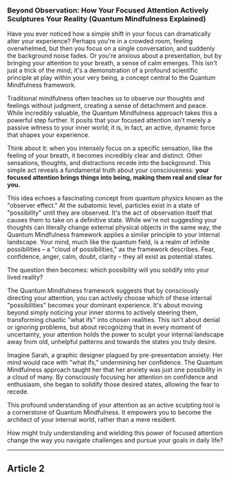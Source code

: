 ###  Beyond Observation: How Your Focused Attention Actively Sculptures Your Reality (Quantum Mindfulness Explained)
Have you ever noticed how a simple shift in your focus can dramatically alter your experience? Perhaps you're in a crowded room, feeling overwhelmed, but then you focus on a single conversation, and suddenly the background noise fades. Or you're anxious about a presentation, but by bringing your attention to your breath, a sense of calm emerges. This isn't just a trick of the mind; it's a demonstration of a profound scientific principle at play within your very being, a concept central to the Quantum Mindfulness framework.

Traditional mindfulness often teaches us to observe our thoughts and feelings without judgment, creating a sense of detachment and peace. While incredibly valuable, the Quantum Mindfulness approach takes this a powerful step further. It posits that your focused attention isn't merely a passive witness to your inner world; it is, in fact, an active, dynamic force that shapes your experience.

Think about it: when you intensely focus on a specific sensation, like the feeling of your breath, it becomes incredibly clear and distinct. Other sensations, thoughts, and distractions recede into the background. This simple act reveals a fundamental truth about your consciousness: **your focused attention brings things into being, making them real and clear for you.**

This idea echoes a fascinating concept from quantum physics known as the "observer effect." At the subatomic level, particles exist in a state of "possibility" until they are observed. It's the act of observation itself that causes them to take on a definitive state. While we're not suggesting your thoughts can literally change external physical objects in the same way, the Quantum Mindfulness framework applies a similar principle to your internal landscape. Your mind, much like the quantum field, is a realm of infinite possibilities – a "cloud of possibilities," as the framework describes. Fear, confidence, anger, calm, doubt, clarity – they all exist as potential states.

The question then becomes: which possibility will you solidify into your lived reality?

The Quantum Mindfulness framework suggests that by consciously directing your attention, you can actively choose which of these internal "possibilities" becomes your dominant experience. It's about moving beyond simply noticing your inner storms to actively steering them, transforming chaotic "what ifs" into chosen realities. This isn't about denial or ignoring problems, but about recognizing that in every moment of uncertainty, your attention holds the power to sculpt your internal landscape away from old, unhelpful patterns and towards the states you truly desire.

Imagine Sarah, a graphic designer plagued by pre-presentation anxiety. Her mind would race with "what ifs," undermining her confidence. The Quantum Mindfulness approach taught her that her anxiety was just one possibility in a cloud of many. By consciously focusing her attention on confidence and enthusiasm, she began to solidify those desired states, allowing the fear to recede.

This profound understanding of your attention as an active sculpting tool is a cornerstone of Quantum Mindfulness. It empowers you to become the architect of your internal world, rather than a mere resident.

How might truly understanding and wielding this power of focused attention change the way you navigate challenges and pursue your goals in daily life?

---

## Article 2